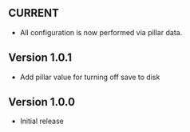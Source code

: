 ## CURRENT

* All configuration is now performed via pillar data.

## Version 1.0.1

* Add pillar value for turning off save to disk

## Version 1.0.0

* Initial release
